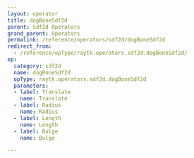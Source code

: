 ```yaml
---
layout: operator
title: dogBoneSdf2d
parent: Sdf2d Operators
grand_parent: Operators
permalink: /reference/operators/sdf2d/dogBoneSdf2d
redirect_from:
  - /reference/opType/raytk.operators.sdf2d.dogBoneSdf2d/
op:
  category: sdf2d
  name: dogBoneSdf2d
  opType: raytk.operators.sdf2d.dogBoneSdf2d
  parameters:
  - label: Translate
    name: Translate
  - label: Radius
    name: Radius
  - label: Length
    name: Length
  - label: Bulge
    name: Bulge

---
```

